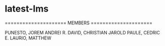 # latest-lms

===================== MEMBERS =====================

PUNESTO, JOREM ANDREI R.
DAVID, CHRISTIAN JAROLD
PAULE, CEDRIC E.
LAURIO, MATTHEW
